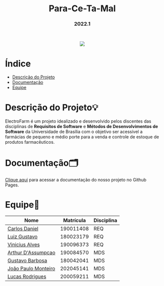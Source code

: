 <h1 align="center">Para-Ce-Ta-Mal</h1>

<h3 align="center">2022.1</h3>

<br>

<p align="center">
<img src="https://img.shields.io/static/v1?label=STATUS&message=IN%20PROGESS&color=GREEN&style=for-the-badge"/>
</p>

# Índice
- [Descrição do Projeto](#descrição-do-projeto💡)
- [Documentação](#documentação🗂️)
- [Equipe](#equipe🚀)

# Descrição do Projeto💡

<p>
    ElectroFarm é um projeto idealizado e desenvolvido pelos discentes das disciplinas de <b>Requisitos de Software</b> e <b>Métodos de Desenvolvimentos de Software</b> da Universidade de Brasília com o objetivo ser acessível a farmácias de pequeno e médio porte para a venda e controle de estoque de produtos farmacêuticos.
</p>

# Documentação🗂️
[Clique aqui](https://mdsreq-fga-unb.github.io/2022.1-Para-Ce-Ta-Mal/) para acessar a documentação do nosso projeto no Github Pages.

# Equipe🚀

| Nome                                                  | Matrícula   |  Disciplina |
| ----------------------------------------------------- | ----------  | ----------  |
| [Carlos Daniel](https://github.com/yesklin)           | 190011408   | REQ         |
| [Luiz Gustavo](https://github.com/Luiz-GL-Campos)     | 180023179   | REQ         |
| [Vinicius Alves](https://github.com/viniciusalves999) | 190096373   | REQ         |
| [Arthur D'Assumpcao](https://github.com/ArtAssLou)    | 190084570   | MDS         |
| [Gustavo Barbosa](https://github.com/brbsg)           | 180042041   | MDS         |
| [João Paulo Monteiro](https://github.com/joaombc)     | 202045141   | MDS         |
| [Lucas Rodrigues](https://github.com/lucascard)       | 200059211   | MDS         |
